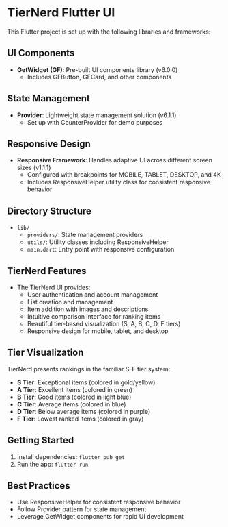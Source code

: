 # TierNerd Flutter UI

This Flutter project is set up with the following libraries and frameworks:

## UI Components
- **GetWidget (GF)**: Pre-built UI components library (v6.0.0)
  - Includes GFButton, GFCard, and other components

## State Management
- **Provider**: Lightweight state management solution (v6.1.1)
  - Set up with CounterProvider for demo purposes

## Responsive Design
- **Responsive Framework**: Handles adaptive UI across different screen sizes (v1.1.1)
  - Configured with breakpoints for MOBILE, TABLET, DESKTOP, and 4K
  - Includes ResponsiveHelper utility class for consistent responsive behavior

## Directory Structure
- `lib/`
  - `providers/`: State management providers
  - `utils/`: Utility classes including ResponsiveHelper
  - `main.dart`: Entry point with responsive configuration

## TierNerd Features
- The TierNerd UI provides:
  - User authentication and account management
  - List creation and management
  - Item addition with images and descriptions
  - Intuitive comparison interface for ranking items
  - Beautiful tier-based visualization (S, A, B, C, D, F tiers)
  - Responsive design for mobile, tablet, and desktop

## Tier Visualization
TierNerd presents rankings in the familiar S-F tier system:
- **S Tier**: Exceptional items (colored in gold/yellow)
- **A Tier**: Excellent items (colored in green)
- **B Tier**: Good items (colored in light blue)
- **C Tier**: Average items (colored in blue)
- **D Tier**: Below average items (colored in purple)
- **F Tier**: Lowest ranked items (colored in gray)

## Getting Started
1. Install dependencies: `flutter pub get`
2. Run the app: `flutter run`

## Best Practices
- Use ResponsiveHelper for consistent responsive behavior
- Follow Provider pattern for state management
- Leverage GetWidget components for rapid UI development
